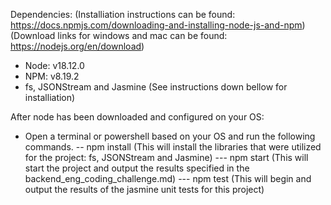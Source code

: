 Dependencies:
(Installiation instructions can be found: https://docs.npmjs.com/downloading-and-installing-node-js-and-npm)
(Download links for windows and mac can be found: https://nodejs.org/en/download)
- Node: v18.12.0
- NPM: v8.19.2
- fs, JSONStream and Jasmine (See instructions down bellow for installiation)

After node has been downloaded and configured on your OS:
- Open a terminal or powershell based on your OS and run the following commands.
-- npm install (This will install the libraries that were utilized for the project: fs, JSONStream and Jasmine)
--- npm start (This will start the project and output the results specified in the backend_eng_coding_challenge.md)
--- npm test (This will begin and output the results of the jasmine unit tests for this project)